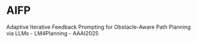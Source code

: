 # AIFP
Adaptive Iterative Feedback Prompting for Obstacle-Aware Path Planning via LLMs - LM4Planning - AAAI2025
